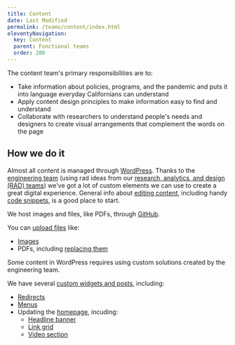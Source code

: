 ```yaml
---
title: Content
date: Last Modified 
permalink: /teams/content/index.html
eleventyNavigation:
  key: Content
  parent: Functional teams
  order: 200
---
```


The content team's primary responsibilities are to:

* Take information about policies, programs, and the pandemic and puts it into language everyday Californians can understand
* Apply content design principles to make information easy to find and understand
* Collaborate with researchers to understand people's needs and designers to create visual arrangements that complement the words on the page

## How we do it

Almost all content is managed through [WordPress](https://as-go-covid19-d-001.azurewebsites.net/wp-login.php). Thanks to the [engineering team](https://teamdocs.covid19.ca.gov/teams/engineering/) (using rad ideas from our [research, analytics, and design (RAD) teams](https://cagov.github.io/covid19.ca.gov-site-eng-playbook/teams/rad/)) we've got a lot of custom elements we can use to create a great digital experience. General info about [editing content](https://cagov.github.io/covid19.ca.gov-site-eng-playbook/teams/content/editing.html), including handy [code snippets](https://cagov.github.io/covid19.ca.gov-site-eng-playbook/teams/content/code-snippets.html), is a good place to start.

We host images and files, like PDFs, through [GitHub](https://github.com/cagov/covid19).

You can [upload files](https://cagov.github.io/covid19.ca.gov-site-eng-playbook/teams/content/uploading.html) like:

* [Images](https://cagov.github.io/covid19.ca.gov-site-eng-playbook/teams/content/upload-image.html)
* PDFs, including [replacing them](https://cagov.github.io/covid19.ca.gov-site-eng-playbook/teams/content/replace-pdf.html)

Some content in WordPress requires using custom solutions created by the engineering team.

We have several [custom widgets and posts](https://cagov.github.io/covid19.ca.gov-site-eng-playbook/teams/content/backend.html), including:

* [Redirects](https://cagov.github.io/covid19.ca.gov-site-eng-playbook/teams/content/redirects.html)
* [Menus](https://teamdocs.covid19.ca.gov/teams/content/menu.html)
* Updating the [homepage](https://cagov.github.io/covid19.ca.gov-site-eng-playbook/teams/content/homepage.html), incuding:
  * [Headline banner](https://cagov.github.io/covid19.ca.gov-site-eng-playbook/teams/content/banner.html)
  * [Link grid](https://teamdocs.covid19.ca.gov/teams/content/featured-links.html)
  * [Video section](https://cagov.github.io/covid19.ca.gov-site-eng-playbook/teams/content/video.html)
